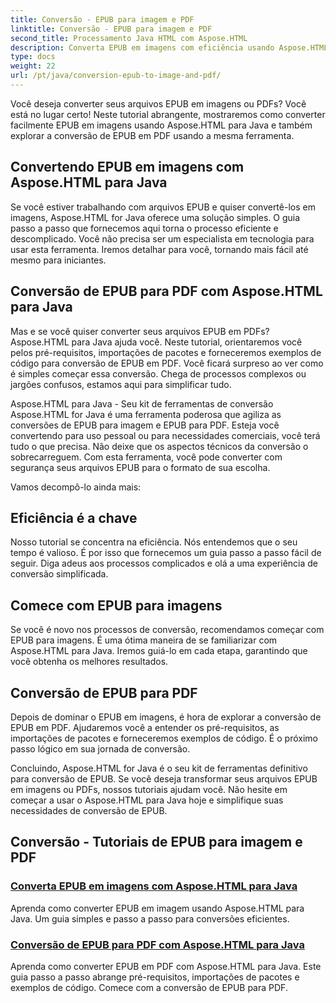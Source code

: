 ```yaml
---
title: Conversão - EPUB para imagem e PDF
linktitle: Conversão - EPUB para imagem e PDF
second_title: Processamento Java HTML com Aspose.HTML
description: Converta EPUB em imagens com eficiência usando Aspose.HTML para Java. Este guia passo a passo simplifica o processo. Aprenda também a conversão de EPUB para PDF.
type: docs
weight: 22
url: /pt/java/conversion-epub-to-image-and-pdf/
---
```

Você deseja converter seus arquivos EPUB em imagens ou PDFs? Você está no lugar certo! Neste tutorial abrangente, mostraremos como converter facilmente EPUB em imagens usando Aspose.HTML para Java e também explorar a conversão de EPUB em PDF usando a mesma ferramenta. 

## Convertendo EPUB em imagens com Aspose.HTML para Java
Se você estiver trabalhando com arquivos EPUB e quiser convertê-los em imagens, Aspose.HTML for Java oferece uma solução simples. O guia passo a passo que fornecemos aqui torna o processo eficiente e descomplicado. Você não precisa ser um especialista em tecnologia para usar esta ferramenta. Iremos detalhar para você, tornando mais fácil até mesmo para iniciantes.

## Conversão de EPUB para PDF com Aspose.HTML para Java
Mas e se você quiser converter seus arquivos EPUB em PDFs? Aspose.HTML para Java ajuda você. Neste tutorial, orientaremos você pelos pré-requisitos, importações de pacotes e forneceremos exemplos de código para conversão de EPUB em PDF. Você ficará surpreso ao ver como é simples começar essa conversão. Chega de processos complexos ou jargões confusos, estamos aqui para simplificar tudo.

Aspose.HTML para Java - Seu kit de ferramentas de conversão
Aspose.HTML for Java é uma ferramenta poderosa que agiliza as conversões de EPUB para imagem e EPUB para PDF. Esteja você convertendo para uso pessoal ou para necessidades comerciais, você terá tudo o que precisa. Não deixe que os aspectos técnicos da conversão o sobrecarreguem. Com esta ferramenta, você pode converter com segurança seus arquivos EPUB para o formato de sua escolha. 

Vamos decompô-lo ainda mais:

## Eficiência é a chave
Nosso tutorial se concentra na eficiência. Nós entendemos que o seu tempo é valioso. É por isso que fornecemos um guia passo a passo fácil de seguir. Diga adeus aos processos complicados e olá a uma experiência de conversão simplificada.

## Comece com EPUB para imagens
Se você é novo nos processos de conversão, recomendamos começar com EPUB para imagens. É uma ótima maneira de se familiarizar com Aspose.HTML para Java. Iremos guiá-lo em cada etapa, garantindo que você obtenha os melhores resultados.

## Conversão de EPUB para PDF
Depois de dominar o EPUB em imagens, é hora de explorar a conversão de EPUB em PDF. Ajudaremos você a entender os pré-requisitos, as importações de pacotes e forneceremos exemplos de código. É o próximo passo lógico em sua jornada de conversão.

Concluindo, Aspose.HTML for Java é o seu kit de ferramentas definitivo para conversão de EPUB. Se você deseja transformar seus arquivos EPUB em imagens ou PDFs, nossos tutoriais ajudam você. Não hesite em começar a usar o Aspose.HTML para Java hoje e simplifique suas necessidades de conversão de EPUB.
## Conversão - Tutoriais de EPUB para imagem e PDF
### [Converta EPUB em imagens com Aspose.HTML para Java](./convert-epub-to-image/)
Aprenda como converter EPUB em imagem usando Aspose.HTML para Java. Um guia simples e passo a passo para conversões eficientes.
### [Conversão de EPUB para PDF com Aspose.HTML para Java](./convert-epub-to-pdf/)
Aprenda como converter EPUB em PDF com Aspose.HTML para Java. Este guia passo a passo abrange pré-requisitos, importações de pacotes e exemplos de código. Comece com a conversão de EPUB para PDF.